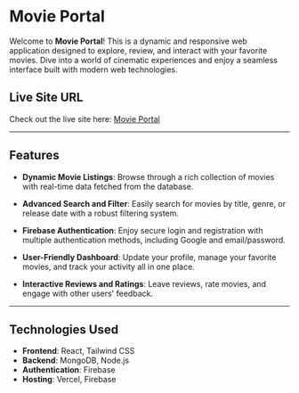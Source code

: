 # Movie Portal

Welcome to **Movie Portal**! This is a dynamic and responsive web application designed to explore, review, and interact with your favorite movies. Dive into a world of cinematic experiences and enjoy a seamless interface built with modern web technologies.

## Live Site URL
Check out the live site here: [Movie Portal](https://movie-portal-dcb5f.web.app/)

---

## Features

- **Dynamic Movie Listings**: Browse through a rich collection of movies with real-time data fetched from the database.

- **Advanced Search and Filter**: Easily search for movies by title, genre, or release date with a robust filtering system.

- **Firebase Authentication**: Enjoy secure login and registration with multiple authentication methods, including Google and email/password.

- **User-Friendly Dashboard**: Update your profile, manage your favorite movies, and track your activity all in one place.

- **Interactive Reviews and Ratings**: Leave reviews, rate movies, and engage with other users' feedback.

---

## Technologies Used

- **Frontend**: React, Tailwind CSS
- **Backend**: MongoDB, Node.js
- **Authentication**: Firebase
- **Hosting**: Vercel, Firebase





